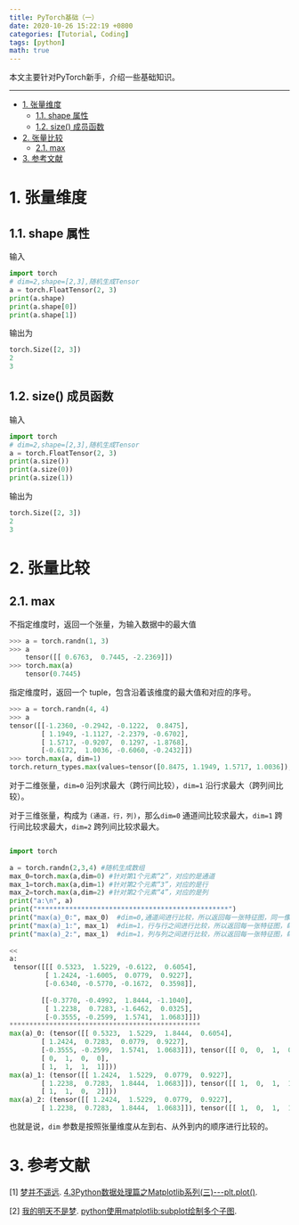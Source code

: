 ```yaml
---
title: PyTorch基础（一）
date: 2020-10-26 15:22:19 +0800
categories: [Tutorial, Coding]
tags: [python]
math: true
---
```


本文主要针对PyTorch新手，介绍一些基础知识。

<!--more-->

---
- [1. 张量维度](#1-张量维度)
  - [1.1. shape 属性](#11-shape-属性)
  - [1.2. size() 成员函数](#12-size-成员函数)
- [2. 张量比较](#2-张量比较)
  - [2.1. max](#21-max)
- [3. 参考文献](#3-参考文献)

# 1. 张量维度

## 1.1. shape 属性

输入

```python
import torch
# dim=2,shape=[2,3],随机生成Tensor
a = torch.FloatTensor(2, 3)
print(a.shape)
print(a.shape[0])
print(a.shape[1])
```

输出为

```python
torch.Size([2, 3])
2
3
```

## 1.2. size() 成员函数
输入

```python
import torch
# dim=2,shape=[2,3],随机生成Tensor
a = torch.FloatTensor(2, 3)
print(a.size())
print(a.size(0))
print(a.size(1))
```

输出为

```python
torch.Size([2, 3])
2
3
```

# 2. 张量比较

## 2.1. max

不指定维度时，返回一个张量，为输入数据中的最大值

```python
>>> a = torch.randn(1, 3)
>>> a
    tensor([[ 0.6763,  0.7445, -2.2369]])
>>> torch.max(a)
    tensor(0.7445)
```

指定维度时，返回一个 tuple，包含沿着该维度的最大值和对应的序号。

```python
>>> a = torch.randn(4, 4)
>>> a
tensor([[-1.2360, -0.2942, -0.1222,  0.8475],
        [ 1.1949, -1.1127, -2.2379, -0.6702],
        [ 1.5717, -0.9207,  0.1297, -1.8768],
        [-0.6172,  1.0036, -0.6060, -0.2432]])
>>> torch.max(a, dim=1)
torch.return_types.max(values=tensor([0.8475, 1.1949, 1.5717, 1.0036]), indices=tensor([3, 0, 0, 1]))
```
对于二维张量，`dim=0` 沿列求最大（跨行间比较），`dim=1` 沿行求最大（跨列间比较）。

对于三维张量，构成为 `(通道，行，列)`，那么`dim=0` 通道间比较求最大，`dim=1` 跨行间比较求最大，`dim=2` 跨列间比较求最大。

```python

import torch
 
a = torch.randn(2,3,4) #随机生成数组
max_0=torch.max(a,dim=0) #针对第1个元素“2”，对应的是通道
max_1=torch.max(a,dim=1) #针对第2个元素“3”，对应的是行
max_2=torch.max(a,dim=2) #针对第2个元素“4”，对应的是列
print("a:\n", a)
print("************************************************")
print("max(a)_0:", max_0)  #dim=0,通道间进行比较，所以返回每一张特征图，同一像素位置上的最大值
print("max(a)_1:", max_1)  #dim=1，行与行之间进行比较，所以返回每一张特征图，每一列的最大值
print("max(a)_2:", max_1)  #dim=1，列与列之间进行比较，所以返回每一张特征图，每一行的最大值
 
<<
a:
 tensor([[[ 0.5323,  1.5229, -0.6122,  0.6054],
         [ 1.2424, -1.6005,  0.0779,  0.9227],
         [-0.6340, -0.5770, -0.1672,  0.3598]],
 
        [[-0.3770, -0.4992,  1.8444, -1.1040],
         [ 1.2238,  0.7283, -1.6462,  0.0325],
         [-0.3555, -0.2599,  1.5741,  1.0683]]])
************************************************
max(a)_0: (tensor([[ 0.5323,  1.5229,  1.8444,  0.6054],
        [ 1.2424,  0.7283,  0.0779,  0.9227],
        [-0.3555, -0.2599,  1.5741,  1.0683]]), tensor([[ 0,  0,  1,  0],
        [ 0,  1,  0,  0],
        [ 1,  1,  1,  1]]))
max(a)_1: (tensor([[ 1.2424,  1.5229,  0.0779,  0.9227],
        [ 1.2238,  0.7283,  1.8444,  1.0683]]), tensor([[ 1,  0,  1,  1],
        [ 1,  1,  0,  2]]))
max(a)_2: (tensor([[ 1.2424,  1.5229,  0.0779,  0.9227],
        [ 1.2238,  0.7283,  1.8444,  1.0683]]), tensor([[ 1,  0,  1,  1],
```

也就是说，`dim` 参数是按照张量维度从左到右、从外到内的顺序进行比较的。

# 3. 参考文献

[1] [梦并不遥远](https://www.cnblogs.com/zyg123/). [4.3Python数据处理篇之Matplotlib系列(三)---plt.plot()](https://www.cnblogs.com/zyg123/p/10504633.html).

[2] [我的明天不是梦](https://www.cnblogs.com/xiaoboge/). [python使用matplotlib:subplot绘制多个子图](https://www.cnblogs.com/xiaoboge/p/9683056.html).